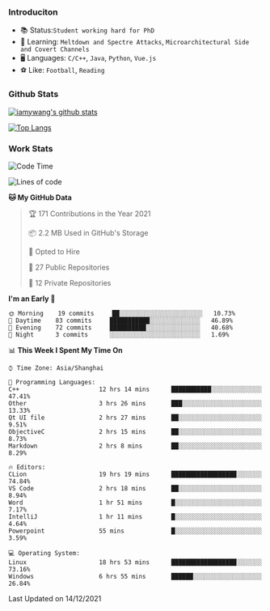### Introduciton

- 📚 Status:`Student working hard for PhD`
- 🔎 Learning: `Meltdown and Spectre Attacks`, `Microarchitectural Side and Covert Channels`
- 🖥️ Languages: `C/C++`, `Java`, `Python`, `Vue.js`
- ⚽ Like: `Football`, `Reading`

### Github Stats

[![iamywang's github stats](https://github-readme-stats.vercel.app/api?username=iamywang&count_private=true&show_icons=true)]()

[![Top Langs](https://github-readme-stats.vercel.app/api/top-langs/?username=iamywang&layout=compact)]()

### Work Stats

<!--START_SECTION:waka-->
![Code Time](http://img.shields.io/badge/Code%20Time-29%20hrs%2050%20mins-blue)

![Lines of code](https://img.shields.io/badge/From%20Hello%20World%20I%27ve%20Written-539%20Thousand%20lines%20of%20code-blue)

**🐱 My GitHub Data** 

> 🏆 171 Contributions in the Year 2021
 > 
> 📦 2.2 MB Used in GitHub's Storage 
 > 
> 💼 Opted to Hire
 > 
> 📜 27 Public Repositories 
 > 
> 🔑 12 Private Repositories  
 > 
**I'm an Early 🐤** 

```text
🌞 Morning    19 commits     ██░░░░░░░░░░░░░░░░░░░░░░░   10.73% 
🌆 Daytime    83 commits     ███████████░░░░░░░░░░░░░░   46.89% 
🌃 Evening    72 commits     ██████████░░░░░░░░░░░░░░░   40.68% 
🌙 Night      3 commits      ░░░░░░░░░░░░░░░░░░░░░░░░░   1.69%

```


📊 **This Week I Spent My Time On** 

```text
⌚︎ Time Zone: Asia/Shanghai

💬 Programming Languages: 
C++                      12 hrs 14 mins      ███████████░░░░░░░░░░░░░░   47.41% 
Other                    3 hrs 26 mins       ███░░░░░░░░░░░░░░░░░░░░░░   13.33% 
Qt UI file               2 hrs 27 mins       ██░░░░░░░░░░░░░░░░░░░░░░░   9.51% 
ObjectiveC               2 hrs 15 mins       ██░░░░░░░░░░░░░░░░░░░░░░░   8.73% 
Markdown                 2 hrs 8 mins        ██░░░░░░░░░░░░░░░░░░░░░░░   8.29%

🔥 Editors: 
CLion                    19 hrs 19 mins      ██████████████████░░░░░░░   74.84% 
VS Code                  2 hrs 18 mins       ██░░░░░░░░░░░░░░░░░░░░░░░   8.94% 
Word                     1 hr 51 mins        █░░░░░░░░░░░░░░░░░░░░░░░░   7.17% 
IntelliJ                 1 hr 11 mins        █░░░░░░░░░░░░░░░░░░░░░░░░   4.64% 
Powerpoint               55 mins             █░░░░░░░░░░░░░░░░░░░░░░░░   3.59%

💻 Operating System: 
Linux                    18 hrs 53 mins      ██████████████████░░░░░░░   73.16% 
Windows                  6 hrs 55 mins       ██████░░░░░░░░░░░░░░░░░░░   26.84%

```


 Last Updated on 14/12/2021
<!--END_SECTION:waka-->

